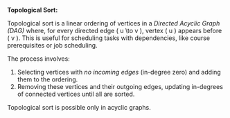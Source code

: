 **Topological Sort:**

Topological sort is a linear ordering of vertices in a *Directed Acyclic Graph (DAG)* where, for every directed edge \( u \to v \), vertex \( u \) appears before \( v \). This is useful for scheduling tasks with dependencies, like course prerequisites or job scheduling. 

The process involves:
1. Selecting vertices with *no incoming edges* (in-degree zero) and adding them to the ordering.
2. Removing these vertices and their outgoing edges, updating in-degrees of connected vertices until all are sorted.

Topological sort is possible only in acyclic graphs.